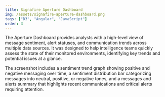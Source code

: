 ```yaml
---
title: Signafire Aperture Dashboard
img: /assets/signafire-aperture-dashboard.png
tags: ["D3", "Angular", "JavaScript"]
order: 3
---
```


The Aperture Dashboard provides analysts with a high-level view of message sentiment, alert statuses, and communication trends across multiple data sources. It was designed to help intelligence teams quickly assess the state of their monitored environments, identifying key trends and potential issues at a glance.

The screenshot includes a sentiment trend graph showing positive and negative messaging over time, a sentiment distribution bar categorizing messages into neutral, positive, or negative tones, and a messages and alerts summary that highlights recent communications and critical alerts requiring attention.
